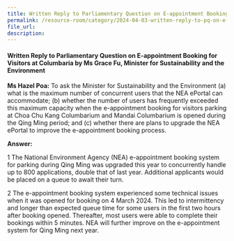 ```yaml
---
title: Written Reply to Parliamentary Question on E-appointment Booking for Visitors at Columbaria 
permalink: /resource-room/category/2024-04-03-written-reply-to-pq-on-e-appointment-booking-columbaria-visitors
file_url:
description:
---
```

 
#### Written Reply to Parliamentary Question on E-appointment Booking for Visitors at Columbaria by Ms Grace Fu, Minister for Sustainability and the Environment

**Ms Hazel Poa:** To ask the Minister for Sustainability and the Environment (a) what is the maximum number of concurrent users that the NEA ePortal can accommodate; (b) whether the number of users has frequently exceeded this maximum capacity when the e-appointment booking for visitors parking at Choa Chu Kang Columbarium and Mandai Columbarium is opened during the Qing Ming period; and (c) whether there are plans to upgrade the NEA ePortal to improve the e-appointment booking process.

**Answer:**

1 The National Environment Agency (NEA) e-appointment booking system for parking during Qing Ming was upgraded this year to concurrently handle up to 800 applications, double that of last year. Additional applicants would be placed on a queue to await their turn. 

2	The e-appointment booking system experienced some technical issues when it was opened for booking on 4 March 2024. This led to intermittency and longer than expected queue time for some users in the first two hours after booking opened. Thereafter, most users were able to complete their bookings within 5 minutes. NEA will further improve on the e-appointment system for Qing Ming next year. 
